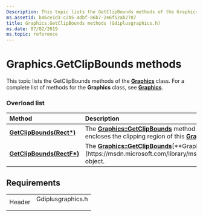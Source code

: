 ```yaml
---
Description: This topic lists the GetClipBounds methods of the Graphics class. For a complete list of methods for the Graphics class, see Graphics.
ms.assetid: b46ce1d3-c2b5-4dbf-86b7-2e6f52ab2787
title: Graphics.GetClipBounds methods (Gdiplusgraphics.h)
ms.date: 07/02/2019
ms.topic: reference
---
```


# Graphics.GetClipBounds methods

This topic lists the GetClipBounds methods of the [**Graphics**](https://msdn.microsoft.com/library/ms534453(v=VS.85).aspx) class. For a complete list of methods for the **Graphics** class, see [**Graphics**](https://msdn.microsoft.com/library/ms534453(v=VS.85).aspx).

### Overload list



| Method                                                                              | Description                                                                                                                                                                                                                    |
|:------------------------------------------------------------------------------------|:-------------------------------------------------------------------------------------------------------------------------------------------------------------------------------------------------------------------------------|
| [**GetClipBounds(Rect\*)**](https://msdn.microsoft.com/library/ms535948(v=VS.85).aspx)   | The [**Graphics::GetClipBounds**](https://msdn.microsoft.com/library/ms535948(v=VS.85).aspx) method gets a rectangle that encloses the clipping region of this [**Graphics**](https://msdn.microsoft.com/library/ms534453(v=VS.85).aspx) object.<br/> |
| [**GetClipBounds(RectF\*)**](https://msdn.microsoft.com/library/ms535949(v=VS.85).aspx) | The [**Graphics::GetClipBounds**](https://msdn.microsoft.com/library/ms535949(v=VS.85).aspx)[**Graphics**](https://msdn.microsoft.com/library/ms534453(v=VS.85).aspx) object.<br/>                                                                   |



## Requirements



|                   |                                                                                              |
|-------------------|----------------------------------------------------------------------------------------------|
| Header<br/> | <dl> <dt>Gdiplusgraphics.h</dt> </dl> |



 

 




